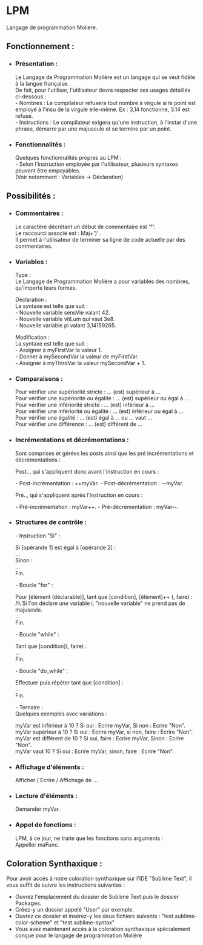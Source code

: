 # LPM
Langage de programmation Moliere.

## Fonctionnement :  

- ### Présentation :
    Le Langage de Programmation Molière est un langage qui se veut fidèle à la langue française.  
    De fait, pour l'utiliser, l'utilisateur devra respecter ses usages détaillés ci-dessous :  
    \- Nombres : Le compilateur refusera tout nombre à virgule si le point est employé à l'insu de la virgule elle-même. Ex : 3,14 fonctionne, 3.14 est refusé.  
    \- Instructions : Le compilateur exigera qu'une instruction, à l'instar d'une phrase, démarre par une majuscule et se termine par un point.
- ### Fonctionnalités :  
    Quelques fonctionnalités propres au LPM :  
    \- Selon l'instruction employée par l'utilisateur, plusieurs syntaxes peuvent être empoyables.  
    (Voir notamment : Variables -> Déclaration)
## Possibilités :

- ### Commentaires :
    Le caractère décrétant un début de commentaire est '°'.   
    Le raccourci associé est : Maj+')' .  
    Il permet à l'utilisateur de terminer sa ligne de code actuelle par des commentaires.

- ### Variables :
    Type :  
    Le Langage de Programmation Molière a pour variables des nombres, qu'importe leurs formes.    

    Déclaration :  
    La syntaxe est telle que suit :   
    \- Nouvelle variable sensVie valant 42.  
    \- Nouvelle variable vitLum qui vaut 3e8.  
    \- Nouvelle variable pi valant 3,14159265.  
      
    Modification :  
    La syntaxe est telle que suit :  
    \- Assigner à myFirstVar la valeur 1.  
    \- Donner à mySecondVar la valeur de myFirstVar.  
    \- Assigner à myThirdVar la valeur mySecondVar + 1.  
      
- ### Comparaisons :
    Pour vérifier une supériorité stricte : ... (est) supérieur à ...  
    Pour vérifier une supériorité ou égalité : ... (est) supérieur ou égal à ...  
    Pour vérifier une infériorité stricte : ... (est) inférieur à ...  
    Pour vérifier une infériorité ou égalité : ... (est) inférieur ou égal à ...  
    Pour vérifier une égalité : ... (est) égal à ...  ou  ... vaut ...  
    Pour vérifier une différence : ... (est) différent de ...  

- ### Incrémentations et décrémentations :
    Sont comprises et gérées les posts ainsi que les pré incrémentations et décrémentations :  

    Post.., qui s'appliquent donc avant l'instruction en cours :  

    \- Post-incrémentation : ++myVar.
    \- Post-décrémentation : --myVar.  
      
    Pré.., qui s'appliquent après l'instruction en cours :

    \- Pré-incrémentation : myVar++.
    \- Pré-décrémentation : myVar--.  
      
- ### Structures de contrôle :
    \- Instruction "Si" :    

    Si [opérande 1] est égal à [opérande 2] :    
    ...  
    Sinon :  
    ...  
    Fin.  
      
    \- Boucle "for" :    

    Pour [élément (déclarable)], tant que [condition], [élément]++ (, faire) :  
    /!\ Si l'on déclare une variable i, "nouvelle variable" ne prend pas de majuscule.  
    ...  
    Fin.  
      
    \- Boucle "while" :  
      
    Tant que [condition](, faire) :  
    ...   
    Fin.  
      
    \- Boucle "do_while" :  
      
    Effectuer puis répéter tant que [condition] :   
    ...  
    Fin.    
      
    \- Ternaire :  
    Quelques exemples avec variations :  

    myVar est inférieur à 10 ? Si oui : Ecrire myVar, Si non : Ecrire "Non".  
    myVar supérieur à 10 ? Si oui : Ecrire myVar, si non, faire : Ecrire "Non".  
    myVar est différent de 10 ? Si oui, faire : Ecrire myVar, Sinon : Ecrire "Non".  
    myVar vaut 10 ? Si oui : Ecrire myVar, sinon, faire : Ecrire "Non".  

      
- ### Affichage d'éléments :  
    Afficher / Ecrire / Affichage de ...  
      
- ### Lecture d'éléments :   
    Demander myVar.  
      
- ### Appel de fonctions :  
    LPM, à ce jour, ne traite que les fonctions sans arguments :  
    Appeller maFunc.  
    
## Coloration Synthaxique :

Pour avoir accés à notre coloration synthaxique sur l'IDE "Sublime Text", il vous suffit de suivre les instructions suivantes :
- Ouvrez l'emplacement du dossier de Sublime Text puis le dossier Packages.
- Créez-y un dossier appelé "User" par exemple.
- Ouvrez ce dossier et insérez-y les deux fichiers suivants : "test.sublime-color-scheme" et "test.sublime-syntax"
- Vous avez maintenant accés à la coloration synthaxique spécialement conçue pour le langage de programmation Molière
